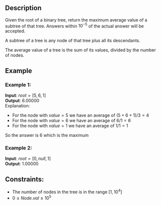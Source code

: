 ## Description
Given the root of a binary tree, return the maximum average value of a subtree of that tree. Answers within $10^{-5}$ of the actual answer will be accepted.

A subtree of a tree is any node of that tree plus all its descendants.

The average value of a tree is the sum of its values, divided by the number of nodes.

## Example
### Example 1:
**Input**: $root = [5,6,1]$  
**Output**: $6.00000$  
Explanation: 
- For the node with $value = 5$ we have an average of $(5 + 6 + 1) / 3 = 4$
- For the node with $value = 6$ we have an average of $6 / 1 = 6$
- For the node with $value = 1$ we have an average of $1 / 1 = 1$

So the answer is $6$ which is the maximum

### Example 2:
**Input**: $root = [0,null,1]$  
**Output**: $1.00000$
 
## Constraints:
- The number of nodes in the tree is in the range $[1, 10^4]$
- $0 \leq Node.val \leq 10^5$